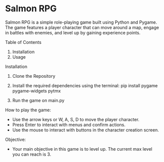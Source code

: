 # Salmon RPG

Salmon RPG is a simple role-playing game built using Python and Pygame. The game features a player character that can move around a map, engage in battles with enemies, and level up by gaining experience points.

Table of Contents
1. Installation
2. Usage

Installation

1. Clone the Repository

2. Install the required dependencies using the terminal: pip install pygame pygame-widgets pytmx

3. Run the game on main.py

How to play the game:
+ Use the arrow keys or W, A, S, D to move the player character.
+ Press Enter to interact with menus and confirm actions.
+ Use the mouse to interact with buttons in the character creation screen.

Objective:
+ Your main objective in this game is to level up. The current max level you can reach is 3.